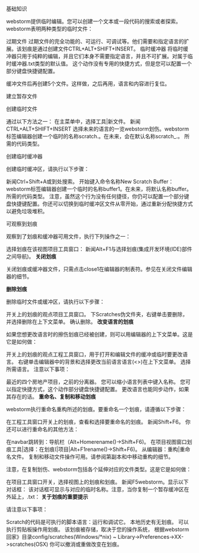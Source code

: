 基础知识

webstorm提供临时编辑。您可以创建一个文本或一段代码的搜索或者探索。webstorm表明两种类型的临时文件：

过期文件
过期文件的完全功能的、可运行、可调试等。他们需要和指定语言的扩展。该划痕是通过创建文件CTRL+ALT+SHIFT+INSERT。
临时缓冲器
将临时缓冲器只用于纯粹的编辑，并且它们本身不需要指定语言，并且不可扩展。对属于临时缓冲器.txt类型的默认值。
这个动作没有专用的快捷方式，但是您可以配置一个部分键盘快捷键配置。

缓冲文件后再创建5个文件。这样做，之后再用，语言和内容进行复位。

建立暂存文件

创建临时文件

通过以下方法之一：
在主菜单中，选择工具|新文件。
新闻CTRL+ALT+SHIFT+INSERT
选择未来的语言的一览webstorm划伤。webstorm标签编辑器创建一个临时的名称scratch.<extension>。在未来，会在默认名称scratch_<number>.<extension>。
所需的代码类型。

创建临时缓冲器

创建临时缓冲区，请执行以下步骤：

新闻Ctrl+Shift+A或到处搜索。
开始键入命令名称New Scratch Buffer：
webstorm标签编辑器创建一个临时的名称buffer1。在未来，将默认名称buffer<number>。
所需的代码类型。
注意，虽然这个行为没有任何捷径，你仍可以配置一个部分键盘快捷键配置。你还可以切换到临时缓冲区文件从零开始，通过重新分配快捷方式以避免垃圾堆积。

可观察到划痕

观察到了划痕和缓冲器可用文件，执行下列操作之一：

选择划痕在该视图项目工具窗口：
新闻Alt+F1与选择划痕(集成开发环境(IDE)部件之间导航)。
**关闭划痕**

关闭划痕或缓冲器文件，只需点击close1在编辑器的制表符。参见在关闭文件编辑器的细节。

**删除划痕**

删除临时文件或缓冲区，请执行以下步骤：

开关上的划痕的观点项目工具窗口。
下Scratches伪文件夹，右键单击要删除，并选择删除在上下文菜单。
确认删除。
**改变语言的划痕**

如果您想更改语言时的擦伤划痕已经被创建，则可以用编辑器的上下文菜单。这是它是如何做：

开关上的划痕的观点工程工具窗口，用于打开和编辑文件的缓冲或临时要更改语言。
右键单击编辑器中的背景和选择更改当前语言语言(<>)在上下文菜单。
选择所需语言。
注意以下事项：

最近的四个房地产项目，之前的分离器。
您可以缩小语言列表中键入名称。
您可以指定快捷方式，这个动作部分键盘快捷键配置。
更改语言也能同步动作，如果其存在的话。
**重命名、复制和移动划痕**

webstorm执行重命名重构所述的划痕。要重命名一个划痕，请遵循以下步骤：

在工程工具窗口开关上的划痕，查看和选择要重命名的划痕。
新闻Shift+F6。
你还可以进行重命名的其他方法：

在navbar跳转到：导航栏（Alt+Homerename()->Shift+F6)。
在项目视图窗口划痕工具|选择：在划痕(|项目|Alt+F1rename()->Shift+F6)。
从编辑器：重构|重命名文件。
复制和移动文件操作可用。请参阅第副本和中移动重构的细节。

注意，在复制划伤、webstorm包括各个延伸对应的文件类型。这是它是如何做：

在项目工具窗口开关，选择视图上的划痕和划痕。
新闻F5webstorm。显示以下对话框：
该对话框可显示与对应的临时名称。注意，当你复制一个暂存缓冲区在外延上，.txt：
**关于划痕的重要提示**

请注意以下事项：

Scratch的代码是可执行的脚本语言：运行和调试它。
本地历史有无划痕。
可以执行剪贴板操作用划痕。
该划痕被存储，取决于您的操作系统，
根据webstorm回家》目录config/scratches(Windows/*nix)
~ Library->Preferences-><WebStorm>XX->scratches(OSX)
你可以撤消或重做改变在划痕。
